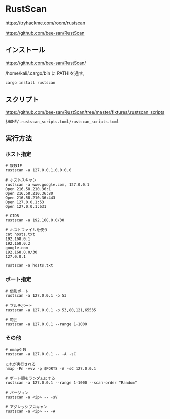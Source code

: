 # RustScan

https://tryhackme.com/room/rustscan

https://github.com/bee-san/RustScan

## インストール

https://github.com/bee-san/RustScan/

/home/kali/.cargo/bin に PATH を通す。

```shell
cargo install rustscan
```

## スクリプト

https://github.com/bee-san/RustScan/tree/master/fixtures/.rustscan_scripts

`$HOME/.rustscan_scripts.toml/rustscan_scripts.toml`

## 実行方法

### ホスト指定

```shell
# 複数IP
rustscan -a 127.0.0.1,0.0.0.0

# ホストスキャン
rustscan -a www.google.com, 127.0.0.1
Open 216.58.210.36:1
Open 216.58.210.36:80
Open 216.58.210.36:443
Open 127.0.0.1:53
Open 127.0.0.1:631

# CIDR
rustscan -a 192.168.0.0/30

# ホストファイルを使う
cat hosts.txt
192.168.0.1
192.168.0.2
google.com
192.168.0.0/30
127.0.0.1

rustscan -a hosts.txt
```

### ポート指定

```shell
# 個別ポート
rustscan -a 127.0.0.1 -p 53

# マルチポート
rustscan -a 127.0.0.1 -p 53,80,121,65535

# 範囲
rustscan -a 127.0.0.1 --range 1-1000
```

### その他

```shell
# nmap引数
rustscan -a 127.0.0.1 -- -A -sC

これが実行される
nmap -Pn -vvv -p $PORTS -A -sC 127.0.0.1

# ポート順をランダムにする
rustscan -a 127.0.0.1 --range 1-1000 --scan-order "Random"
```

```shell
# バージョン
rustscan -a <ip> -- -sV

# アグレッシブスキャン
rustscan -a <ip> -- -A
```
